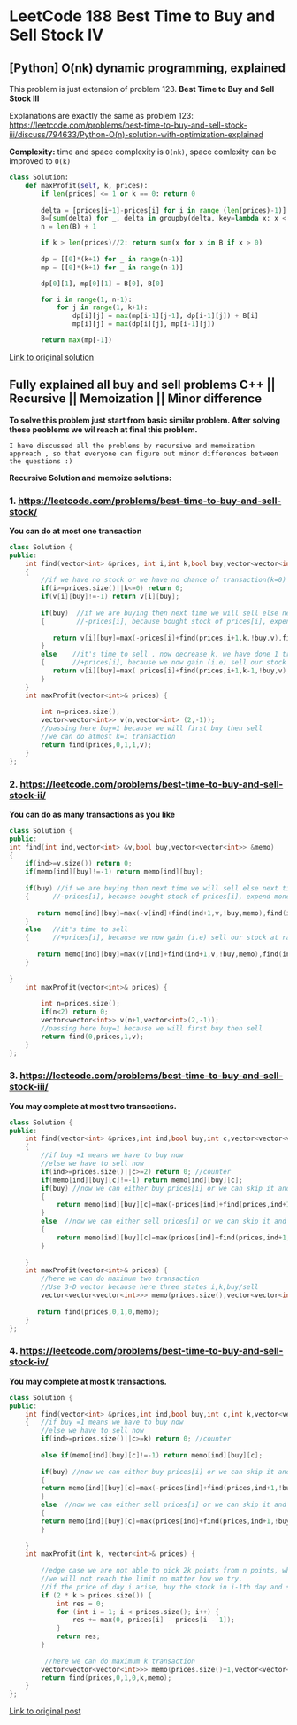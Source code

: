 # LeetCode 188 Best Time to Buy and Sell Stock IV
## [Python] O(nk) dynamic programming, explained

This problem is just extension of problem 123. **Best Time to Buy and Sell Stock III**

Explanations are exactly the same as problem 123: https://leetcode.com/problems/best-time-to-buy-and-sell-stock-iii/discuss/794633/Python-O(n)-solution-with-optimization-explained

**Complexity:** time and space complexity is `O(nk)`, space comlexity can be improved to `O(k)`

```python
class Solution:
    def maxProfit(self, k, prices):
        if len(prices) <= 1 or k == 0: return 0
        
        delta = [prices[i+1]-prices[i] for i in range (len(prices)-1)]
        B=[sum(delta) for _, delta in groupby(delta, key=lambda x: x < 0)]
        n = len(B) + 1

        if k > len(prices)//2: return sum(x for x in B if x > 0)
        
        dp = [[0]*(k+1) for _ in range(n-1)] 
        mp = [[0]*(k+1) for _ in range(n-1)] 

        dp[0][1], mp[0][1] = B[0], B[0]

        for i in range(1, n-1):
            for j in range(1, k+1):
                dp[i][j] = max(mp[i-1][j-1], dp[i-1][j]) + B[i]
                mp[i][j] = max(dp[i][j], mp[i-1][j])

        return max(mp[-1])
```
[Link to original solution](https://leetcode.com/problems/best-time-to-buy-and-sell-stock-iv/discuss/900151/Python-O(nk)-dynamic-programming-explained)

## Fully explained all buy and sell problems C++ || Recursive || Memoization || Minor difference

**To solve this problem just start from basic similar problem. After solving these peoblems we wil reach at final this problem.**

`I have discussed all the problems by recursive and memoization approach , so that everyone can figure out minor differences between the questions :)`

**Recursive Solution and memoize solutions:**

### 1. https://leetcode.com/problems/best-time-to-buy-and-sell-stock/

**You can do at most one transaction**

```c++
class Solution {
public:
    int find(vector<int> &prices, int i,int k,bool buy,vector<vector<int>> &v)
    {
        //if we have no stock or we have no chance of transaction(k=0)
        if(i>=prices.size()||k<=0) return 0;
        if(v[i][buy]!=-1) return v[i][buy];
        
        if(buy)  //if we are buying then next time we will sell else next time we will buy
        {        //-prices[i], because bought stock of prices[i], expend money
            
           return v[i][buy]=max(-prices[i]+find(prices,i+1,k,!buy,v),find(prices,i+1,k,buy,v)); 
        }
        else    //it's time to sell , now decrease k, we have done 1 transaction
        {       //+prices[i], because we now gain (i.e) sell our stock at rate of prices[i]
           return v[i][buy]=max( prices[i]+find(prices,i+1,k-1,!buy,v),find(prices,i+1,k,buy,v)); 
        }
    }
    int maxProfit(vector<int>& prices) {
        
        int n=prices.size(); 
        vector<vector<int>> v(n,vector<int> (2,-1));
        //passing here buy=1 because we will first buy then sell
        //we can do atmost k=1 transaction
        return find(prices,0,1,1,v);
    }
};
```

### 2. https://leetcode.com/problems/best-time-to-buy-and-sell-stock-ii/

**You can do as many transactions as you like**

```c++
class Solution {
public:
int find(int ind,vector<int> &v,bool buy,vector<vector<int>> &memo)
{    
    if(ind>=v.size()) return 0;
    if(memo[ind][buy]!=-1) return memo[ind][buy];
    
    if(buy) //if we are buying then next time we will sell else next time we will buy
    {      //-prices[i], because bought stock of prices[i], expend money, !buy because next time sell
        
       return memo[ind][buy]=max(-v[ind]+find(ind+1,v,!buy,memo),find(ind+1,v,buy,memo));  
    }
    else   //it's time to sell 
    {      //+prices[i], because we now gain (i.e) sell our stock at rate of prices[i]
        
       return memo[ind][buy]=max(v[ind]+find(ind+1,v,!buy,memo),find(ind+1,v,buy,memo));  
    }
     
}
    int maxProfit(vector<int>& prices) {
        
        int n=prices.size();
        if(n<2) return 0;
        vector<vector<int>> v(n+1,vector<int>(2,-1));
        //passing here buy=1 because we will first buy then sell 
        return find(0,prices,1,v); 
    }
};
```

### 3. https://leetcode.com/problems/best-time-to-buy-and-sell-stock-iii/

**You may complete at most two transactions.**

```c++
class Solution {
public:
    int find(vector<int> &prices,int ind,bool buy,int c,vector<vector<vector<int>>> &memo)
    {   
        //if buy =1 means we have to buy now
        //else we have to sell now
        if(ind>=prices.size()||c>=2) return 0; //counter
        if(memo[ind][buy][c]!=-1) return memo[ind][buy][c];
        if(buy) //now we can either buy prices[i] or we can skip it and try next to buy
        {
            return memo[ind][buy][c]=max(-prices[ind]+find(prices,ind+1,!buy,c,memo),find(prices,ind+1,buy,c,memo));
        }
        else  //now we can either sell prices[i] or we can skip it and try next to sell
        {
            return memo[ind][buy][c]=max(prices[ind]+find(prices,ind+1,!buy,c+1,memo),find(prices,ind+1,buy,c,memo));
        }
        
    }
    int maxProfit(vector<int>& prices) {
        //here we can do maximum two transaction
        //Use 3-D vector because here three states i,k,buy/sell
        vector<vector<vector<int>>> memo(prices.size(),vector<vector<int>>(2,vector<int>(2,-1)));
          
       return find(prices,0,1,0,memo); 
    }
};
```

### 4. https://leetcode.com/problems/best-time-to-buy-and-sell-stock-iv/

**You may complete at most k transactions.**

```c++
class Solution {
public:
    int find(vector<int> &prices,int ind,bool buy,int c,int k,vector<vector<vector<int>>> &memo)
    {   //if buy =1 means we have to buy now
        //else we have to sell now
        if(ind>=prices.size()||c>=k) return 0; //counter
        
        else if(memo[ind][buy][c]!=-1) return memo[ind][buy][c];
         
        if(buy) //now we can either buy prices[i] or we can skip it and try next to buy
        {
        return memo[ind][buy][c]=max(-prices[ind]+find(prices,ind+1,!buy,c,k,memo),find(prices,ind+1,buy,c,k,memo));
        }
        else  //now we can either sell prices[i] or we can skip it and try next to sell
        {
        return memo[ind][buy][c]=max(prices[ind]+find(prices,ind+1,!buy,c+1,k,memo),find(prices,ind+1,buy,c,k,memo));
        }
        
    }
    int maxProfit(int k, vector<int>& prices) {
        
        //edge case we are not able to pick 2k points from n points, which means 
        //we will not reach the limit no matter how we try. 
        //if the price of day i arise, buy the stock in i-1th day and sell it at ith day.
        if (2 * k > prices.size()) {
            int res = 0;
            for (int i = 1; i < prices.size(); i++) {
                res += max(0, prices[i] - prices[i - 1]);
            }
            return res;
        }
        
         //here we can do maximum k transaction
        vector<vector<vector<int>>> memo(prices.size()+1,vector<vector<int>>(2,vector<int>(k+1,-1)));
        return find(prices,0,1,0,k,memo); 
    }
};
```

[Link to original post](https://leetcode.com/problems/best-time-to-buy-and-sell-stock-iv/discuss/900034/Fully-explained-all-buy-and-sell-problems-C%2B%2B-oror-Recursive-oror-Memoization-oror-Minor-difference)
